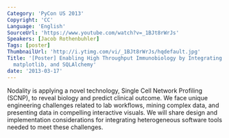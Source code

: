 ```yaml
---
Category: 'PyCon US 2013'
Copyright: 'CC'
Language: 'English'
SourceUrl: 'https://www.youtube.com/watch?v=_1BJt8rWrJs'
Speakers: [Jacob Rothenbuhler]
Tags: [poster]
ThumbnailUrl: 'http://i.ytimg.com/vi/_1BJt8rWrJs/hqdefault.jpg'
Title: '[Poster] Enabling High Throughput Immunobiology by Integrating Django, numpy,
  matplotlib, and SQLAlchemy'
date: '2013-03-17'
---
```

Nodality is applying a novel technology, Single Cell Network Profiling (SCNP), to reveal biology and predict clinical outcome. We face unique engineering challenges related to lab workflows, mining complex data, and presenting data in compelling interactive visuals. We will share design and implementation considerations for integrating heterogeneous software tools needed to meet these challenges.
